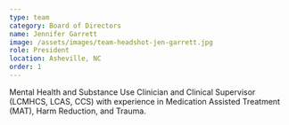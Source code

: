 ```yaml
---
type: team
category: Board of Directors
name: Jennifer Garrett
image: /assets/images/team-headshot-jen-garrett.jpg
role: President
location: Asheville, NC
order: 1
---
```


Mental Health and Substance Use Clinician and Clinical Supervisor (LCMHCS, LCAS, CCS) with experience in Medication Assisted Treatment (MAT), Harm Reduction, and Trauma.
